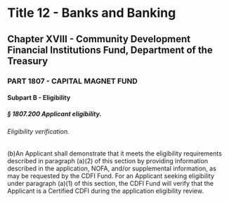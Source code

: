 
# Title 12 - Banks and Banking
## Chapter XVIII - Community Development Financial Institutions Fund, Department of the Treasury
### PART 1807 - CAPITAL MAGNET FUND
#### Subpart B - Eligibility
##### § 1807.200 Applicant eligibility.
###### Eligibility verification.

(b)An Applicant shall demonstrate that it meets the eligibility requirements described in paragraph (a)(2) of this section by providing information described in the application, NOFA, and/or supplemental information, as may be requested by the CDFI Fund. For an Applicant seeking eligibility under paragraph (a)(1) of this section, the CDFI Fund will verify that the Applicant is a Certified CDFI during the application eligibility review.
